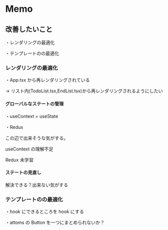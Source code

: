 # Memo

## 改善したいこと

・レンダリングの最適化

・テンプレートのの最適化

### レンダリングの最適化

・App.tsx から再レンダリングされている

→ リスト内(TodoList.tsx,EndList.tsx)から再レンダリングされるようにしたい

#### グローバルなステートの管理

・useContext + useState

・Redux

この辺で出来そうな気がする。

useContext の理解不足

Redux 未学習

#### ステートの見直し

解決できる？出来ない気がする

### テンプレートのの最適化

・hook にできるところを hook にする

・attoms の Button を一つにまとめられないか？
